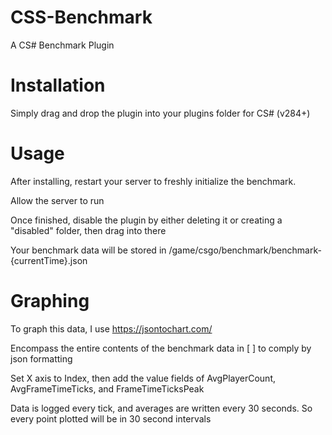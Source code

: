 # CSS-Benchmark
 A CS# Benchmark Plugin

# Installation
 Simply drag and drop the plugin into your plugins folder for CS# (v284+)

# Usage
 After installing, restart your server to freshly initialize the benchmark.
 
 Allow the server to run
 
 Once finished, disable the plugin by either deleting it or creating a "disabled" folder, then drag into there
 
 Your benchmark data will be stored in /game/csgo/benchmark/benchmark-{currentTime}.json

# Graphing
 To graph this data, I use https://jsontochart.com/
 
 Encompass the entire contents of the benchmark data in [ ] to comply by json formatting
 
 Set X axis to Index, then add the value fields of AvgPlayerCount, AvgFrameTimeTicks, and FrameTimeTicksPeak

 Data is logged every tick, and averages are written every 30 seconds. So every point plotted will be in 30 second intervals

